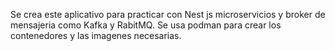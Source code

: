 Se crea este aplicativo para practicar con Nest js microservicios y broker de mensajeria como Kafka y RabitMQ.
Se usa podman para crear los contenedores y las imagenes necesarias.
